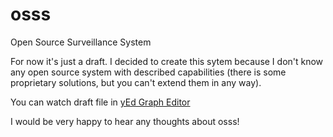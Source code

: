 osss
====

Open Source Surveillance System

For now it's just a draft. I decided to create this sytem because I don't know any open source system with described capabilities (there is some proprietary solutions, but you can't extend them in any way).

You can watch draft file in [yEd Graph Editor](http://www.yworks.com/en/products_yed_about.html)

I would be very happy to hear any thoughts about osss!
